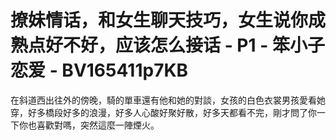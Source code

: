 # 撩妹情话，和女生聊天技巧，女生说你成熟点好不好，应该怎么接话 - P1 - 笨小子恋爱 - BV165411p7KB

在斜道西出往外的傍晚，騎的單車還有他和她的對談，女孩的白色衣裳男孩愛看她穿，好多橋段好多的浪漫，好多人心酸好聚好散，好多天都看不完，剛才問了你一下你也喜歡對嗎，突然這麼一陣煙火。

